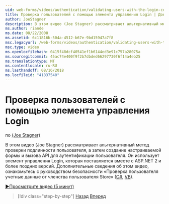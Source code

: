 ```yaml
---
uid: web-forms/videos/authentication/validating-users-with-the-login-control
title: Проверка пользователей с помощью элемента управления Login | Документация Майкрософт
author: JoeStagner
description: В этом видео (Joe Stagner) рассматривает альтернативный метод проверки подлинности пользователя, а затем создание настраиваемой формы и вызов API для проверки подлинности с использованием...
ms.author: riande
ms.date: 08/22/2008
ms.assetid: 6c11816b-504a-4512-b67e-9bd15947a7f8
msc.legacyurl: /web-forms/videos/authentication/validating-users-with-the-login-control
msc.type: video
ms.openlocfilehash: 0415f48dcf40541ef1b6144ed3e91c757a28075a
ms.sourcegitcommit: 45ac74e400f9f2b7dbded66297730f6f14a4eb25
ms.translationtype: MT
ms.contentlocale: ru-RU
ms.lasthandoff: 08/16/2018
ms.locfileid: "41837540"
---
```

<a name="validating-users-with-the-login-control"></a>Проверка пользователей с помощью элемента управления Login
====================
по [(Joe Stagner)](https://github.com/JoeStagner)

В этом видео (Joe Stagner) рассматривает альтернативный метод проверки подлинности пользователя, а затем создание настраиваемой формы и вызова API для аутентификации пользователя. Он использует элемент управления Login, которая поставляется вместе с ASP.NET 2 и более поздних версий. Дополнительные сведения об этом видео, ознакомьтесь с руководством безопасности «Проверка пользователя учетные данные от членства пользователя Store» ([C#](../../overview/older-versions-security/membership/validating-user-credentials-against-the-membership-user-store-cs.md), [VB](../../overview/older-versions-security/membership/validating-user-credentials-against-the-membership-user-store-vb.md)).

[&#9654;Просмотрите видео (5 минут)](https://channel9.msdn.com/Blogs/ASP-NET-Site-Videos/validating-users-with-the-login-control)

> [!div class="step-by-step"]
> [Назад](validating-users-manually.md)
> [Вперед](adding-users-to-your-membership-system.md)
